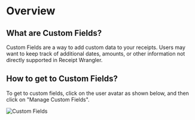 # Overview

## What are Custom Fields?

Custom Fields are a way to add custom data to your receipts. Users may want to keep track of additional dates, amounts,
or other information not directly supported in Receipt Wrangler.

## How to get to Custom Fields?

To get to custom fields, click on the user avatar as shown below, and then click on "Manage Custom Fields".

![Custom Fields](/img/custom-fields/manage-custom-fields.png)
